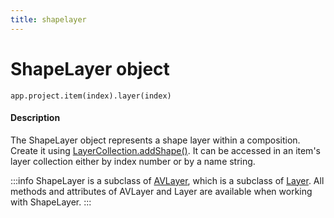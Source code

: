```yaml
---
title: shapelayer
---
```

# ShapeLayer object

`app.project.item(index).layer(index)`

#### Description

The ShapeLayer object represents a shape layer within a composition. Create it using [LayerCollection.addShape()](layercollection.md#layercollectionaddshape). It can be accessed in an item's layer collection either by index number or by a name string.

:::info
ShapeLayer is a subclass of [AVLayer](../avlayer), which is a subclass of [Layer](../layer). All methods and attributes of AVLayer and Layer are available when working with ShapeLayer.
:::


